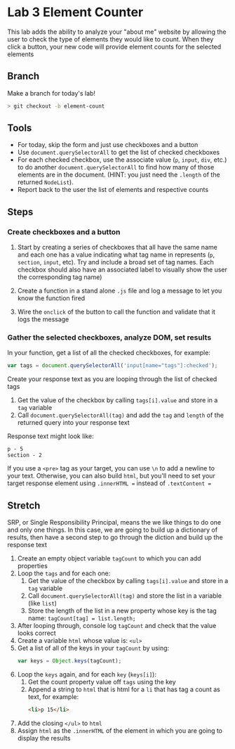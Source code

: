 # Lab 3 Element Counter

This lab adds the ability to analyze your "about me" 
website by allowing the user to check the type of elements 
they would like to count. When they click a button, your new code
will provide element counts for the selected elements

## Branch

Make a branch for today's lab!

```sh
> git checkout -b element-count
```

## Tools

* For today, skip the form and just use checkboxes and a button
* Use `document.querySelectorAll` to get the list of checked checkboxes
* For each checked checkbox, use the associate value (`p`, `input`, `div`, etc.) to do
another `document.querySelectorAll` to find how many of those elements are in the document.
(HINT: you just need the `.length` of the returned `NodeList`).
* Report back to the user the list of elements and respective counts

## Steps

### Create checkboxes and a button

1. Start by creating a series of checkboxes that all have the
same name and each one has a value indicating what tag name in represents (`p`,
`section`, `input`, etc). Try and include a broad set of tag names. Each checkbox
should also have an associated label to visually show the user the corresponding tag name)

2. Create a function in a stand alone `.js` file and log a message to let you know the function fired

3. Wire the `onclick` of the button to call the function and validate that it logs the message

### Gather the selected checkboxes, analyze DOM, set results

In your function, get a list of all the checked checkboxes, for example:
```js
var tags = document.querySelectorAll('input[name="tags"]:checked');
```

Create your response text as you are looping through the list of checked tags

1. Get the value of the checkbox by calling `tags[i].value` and
store in a `tag` variable
1. Call `document.querySelectorAll(tag)` and add the `tag` and `length` of the returned
query into your response text

Response text might look like: 

```
p - 5
section - 2
```

If you use a `<pre>` tag as your target, you can use `\n` to add a newline to your text. Otherwise,
you can also build `html`, but you'll need to set your target response element using `.innerHTML =` instead
of `.textContent =`

## Stretch

SRP, or Single Responsibility Principal, means the we like things to do one and only one things. In this case, 
we are going to build up a dictionary of results, then have a second step to go through the diction and build up
the response text
     
1. Create an empty object variable `tagCount` to which you can add properties
1. Loop the `tags` and for each one:
    1. Get the value of the checkbox by calling `tags[i].value` and
    store in a `tag` variable
    1. Call `document.querySelectorAll(tag)` and store the list in a variable (like `list`)
    1. Store the length of the list in a new property whose key is the tag name: `tagCount[tag] = list.length;`
1. After looping through, console log `tagCount` and check that the value looks correct
1. Create a variable `html` whose value is: `<ul>`
1. Get a list of all of the keys in your `tagCount` by using:
     ```js
     var keys = Object.keys(tagCount);
     ```
1. Loop the `keys` again, and for each `key` (`keys[i]`):
    1. Get the count property value off `tags` using the key
    2. Append a string to `html` that is html for a `li` that has tag a count as text, for example:
        ```html
        <li>p 15</li>
        ```
1. Add the closing `</ul>` to `html`
1. Assign `html` as the `.innerHTML` of the element in which you are going to display the results